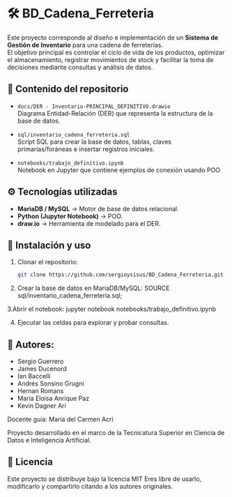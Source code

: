 # 🛠️ BD_Cadena_Ferreteria

Este proyecto corresponde al diseño e implementación de un **Sistema de Gestión de Inventario** para una cadena de ferreterías.  
El objetivo principal es controlar el ciclo de vida de los productos, optimizar el almacenamiento, registrar movimientos de stock y facilitar la toma de decisiones mediante consultas y análisis de datos.

## 📂 Contenido del repositorio

- `docs/DER - Inventario-PRINCIPAL_DEFINITIVO.drawio`  
  Diagrama Entidad-Relación (DER) que representa la estructura de la base de datos.

- `sql/inventario_cadena_ferreteria.sql`  
  Script SQL para crear la base de datos, tablas, claves primarias/foráneas e insertar registros iniciales.

- `notebooks/trabajo_definitivo.ipynb`  
  Notebook en Jupyter que contiene ejemplos de conexión usando POO

## ⚙️ Tecnologías utilizadas

- **MariaDB / MySQL** → Motor de base de datos relacional.  
- **Python (Jupyter Notebook)** → POO.  
- **draw.io** → Herramienta de modelado para el DER.

## 🚀 Instalación y uso

1. Clonar el repositorio:
   ```bash
   git clone https://github.com/sergioysisus/BD_Cadena_Ferreteria.git

2. Crear la base de datos en MariaDB/MySQL:
SOURCE sql/inventario_cadena_ferreteria.sql;

3.Abrir el notebook:
jupyter notebook notebooks/trabajo_definitivo.ipynb

4. Ejecutar las celdas para explorar y probar consultas.

## 👥 Autores:

- Sergio Guerrero
- James Ducenord
- Ian Baccelli 
- Andrés Sonsino Grugni
- Hernan Romans
- María Eloisa Anrique Paz 
- Kevin Dagner Ari

Docente guía: María del Carmen Acri

Proyecto desarrollado en el marco de la Tecnicatura Superior en Ciencia de Datos e Inteligencia Artificial.

## 📜 Licencia

Este proyecto se distribuye bajo la licencia MIT
Eres libre de usarlo, modificarlo y compartirlo citando a los autores originales.
